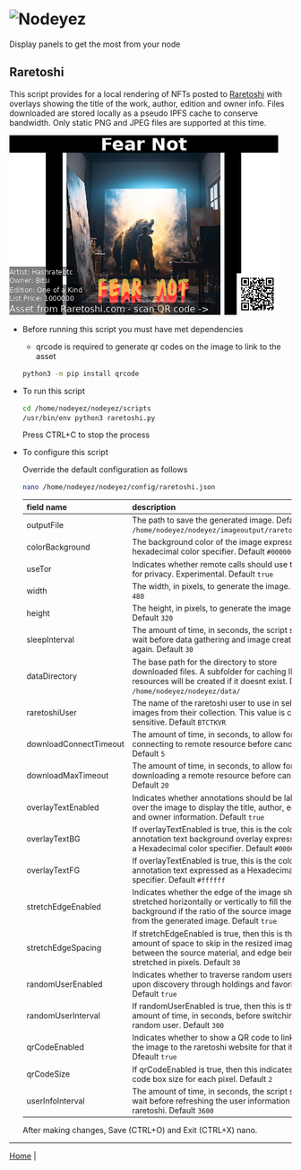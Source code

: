 # ![Nodeyez](../images/nodeyez.svg)
Display panels to get the most from your node

## Raretoshi

This script provides for a local rendering of NFTs posted to [Raretoshi](https://raretoshi.com/market)
with overlays showing the title of the work, author, edition and owner info.
Files downloaded are stored locally as a pseudo IPFS cache to conserve bandwidth.
Only static PNG and JPEG files are supported at this time.

![sample raretoshi rendering](../images/raretoshi.png)


* Before running this script you must have met dependencies

   - qrcode is required to generate qr codes on the image to link to the asset

   ```sh
   python3 -m pip install qrcode
   ```

* To run this script

   ```sh
   cd /home/nodeyez/nodeyez/scripts
   /usr/bin/env python3 raretoshi.py
   ```

   Press CTRL+C to stop the process

* To configure this script

   Override the default configuration as follows

   ```sh
   nano /home/nodeyez/nodeyez/config/raretoshi.json
   ```

   | field name | description |
   | --- | --- |
   | outputFile | The path to save the generated image. Default `/home/nodeyez/nodeyez/imageoutput/raretoshi.png` |
   | colorBackground | The background color of the image expressed as a hexadecimal color specifier. Default `#000000` |
   | useTor | Indicates whether remote calls should use torify for privacy. Experimental. Default `true` |
   | width | The width, in pixels, to generate the image. Default `480` |
   | height | The height, in pixels, to generate the image. Default `320` |
   | sleepInterval | The amount of time, in seconds, the script should wait before data gathering and image creation again. Default `30` |
   | dataDirectory | The base path for the directory to store downloaded files. A subfolder for caching IPFS resources will be created if it doesnt exist. Default `/home/nodeyez/nodeyez/data/` |
   | raretoshiUser | The name of the raretoshi user to use in selecting images from their collection. This value is case-sensitive. Default `BTCTKVR` |
   | downloadConnectTimeout | The amount of time, in seconds, to allow for connecting to remote resource before cancelling. Default `5` |
   | downloadMaxTimeout | The amount of time, in seconds, to allow for downloading a remote resource before cancelling. Default `20` |
   | overlayTextEnabled | Indicates whether annotations should be labeled over the image to display the title, author, edition and owner information. Default `true` |
   | overlayTextBG | If overlayTextEnabled is true, this is the color of the annotation text background overlay expressed as a Hexadecimal color specifier. Default `#00000080` |
   | overlayTextFG | If overlayTextEnabled is true, this is the color of the annotation text expressed as a Hexadecimal color specifier. Default `#ffffff` |
   | stretchEdgeEnabled | Indicates whether the edge of the image should be stretched horizontally or vertically to fill the background if the ratio of the source image differs from the generated image. Default `true` |
   | stretchEdgeSpacing | If stretchEdgeEnabled is true, then this is the amount of space to skip in the resized image between the source material, and edge being stretched in pixels. Default `30` |
   | randomUserEnabled | Indicates whether to traverse random users based upon discovery through holdings and favorites. Default `true` |
   | randomUserInterval | If randomUserEnabled is true, then this is the amount of time, in seconds, before switching to a random user. Default `300` |
   | qrCodeEnabled | Indicates whether to show a QR code to link from the image to the raretoshi website for that item. Dfeault `true` |
   | qrCodeSize | If qrCodeEnabled is true, then this indicates the qr code box size for each pixel. Default `2` |
   | userInfoInterval | The amount of time, in seconds, the script should wait before refreshing the user information from raretoshi. Default `3600` |

   After making changes, Save (CTRL+O) and Exit (CTRL+X) nano.


---

[Home](../README.md) | 

